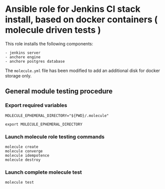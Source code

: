 # Ansible role for Jenkins CI stack install, based on docker containers ( molecule driven tests )

This role installs the following components:

    - jenkins server
    - anchore engine
    - anchore postgres database

The ```molecule.yml``` file has been modified to add an additional disk for docker storage only.

## General module testing procedure

### Export required variables
```
MOLECULE_EPHEMERAL_DIRECTORY="${PWD}/.molecule" 

export MOLECULE_EPHEMERAL_DIRECTORY
```

### Launch molecule role testing commands
```
molecule create
molecule converge
molecule idempotence
molecule destroy
```

### Launch complete molecule test
```
molecule test
```
